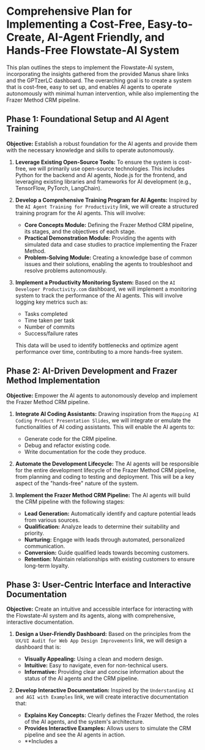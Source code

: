# Comprehensive Plan for Implementing a Cost-Free, Easy-to-Create, AI-Agent Friendly, and Hands-Free Flowstate-AI System

This plan outlines the steps to implement the Flowstate-AI system, incorporating the insights gathered from the provided Manus share links and the GPTzerLC dashboard. The overarching goal is to create a system that is cost-free, easy to set up, and enables AI agents to operate autonomously with minimal human intervention, while also implementing the Frazer Method CRM pipeline.

## Phase 1: Foundational Setup and AI Agent Training

**Objective:** Establish a robust foundation for the AI agents and provide them with the necessary knowledge and skills to operate autonomously.

1.  **Leverage Existing Open-Source Tools:** To ensure the system is cost-free, we will primarily use open-source technologies. This includes Python for the backend and AI agents, Node.js for the frontend, and leveraging existing libraries and frameworks for AI development (e.g., TensorFlow, PyTorch, LangChain).

2.  **Develop a Comprehensive Training Program for AI Agents:** Inspired by the `AI Agent Training for Productivity` link, we will create a structured training program for the AI agents. This will involve:
    *   **Core Concepts Module:** Defining the Frazer Method CRM pipeline, its stages, and the objectives of each stage.
    *   **Practical Demonstration Module:** Providing the agents with simulated data and case studies to practice implementing the Frazer Method.
    *   **Problem-Solving Module:** Creating a knowledge base of common issues and their solutions, enabling the agents to troubleshoot and resolve problems autonomously.

3.  **Implement a Productivity Monitoring System:** Based on the `AI Developer Productivity.com` dashboard, we will implement a monitoring system to track the performance of the AI agents. This will involve logging key metrics such as:
    *   Tasks completed
    *   Time taken per task
    *   Number of commits
    *   Success/failure rates

    This data will be used to identify bottlenecks and optimize agent performance over time, contributing to a more hands-free system.

## Phase 2: AI-Driven Development and Frazer Method Implementation

**Objective:** Empower the AI agents to autonomously develop and implement the Frazer Method CRM pipeline.

1.  **Integrate AI Coding Assistants:** Drawing inspiration from the `Mapping AI Coding Product Presentation Slides`, we will integrate or emulate the functionalities of AI coding assistants. This will enable the AI agents to:
    *   Generate code for the CRM pipeline.
    *   Debug and refactor existing code.
    *   Write documentation for the code they produce.

2.  **Automate the Development Lifecycle:** The AI agents will be responsible for the entire development lifecycle of the Frazer Method CRM pipeline, from planning and coding to testing and deployment. This will be a key aspect of the "hands-free" nature of the system.

3.  **Implement the Frazer Method CRM Pipeline:** The AI agents will build the CRM pipeline with the following stages:
    *   **Lead Generation:** Automatically identify and capture potential leads from various sources.
    *   **Qualification:** Analyze leads to determine their suitability and priority.
    *   **Nurturing:** Engage with leads through automated, personalized communication.
    *   **Conversion:** Guide qualified leads towards becoming customers.
    *   **Retention:** Maintain relationships with existing customers to ensure long-term loyalty.

## Phase 3: User-Centric Interface and Interactive Documentation

**Objective:** Create an intuitive and accessible interface for interacting with the Flowstate-AI system and its agents, along with comprehensive, interactive documentation.

1.  **Design a User-Friendly Dashboard:** Based on the principles from the `UX/UI Audit for Web App Design Improvements` link, we will design a dashboard that is:
    *   **Visually Appealing:** Using a clean and modern design.
    *   **Intuitive:** Easy to navigate, even for non-technical users.
    *   **Informative:** Providing clear and concise information about the status of the AI agents and the CRM pipeline.

2.  **Develop Interactive Documentation:** Inspired by the `Understanding AI and AGI with Examples` link, we will create interactive documentation that:
    *   **Explains Key Concepts:** Clearly defines the Frazer Method, the roles of the AI agents, and the system's architecture.
    *   **Provides Interactive Examples:** Allows users to simulate the CRM pipeline and see the AI agents in action.
    *   **Includes a 

